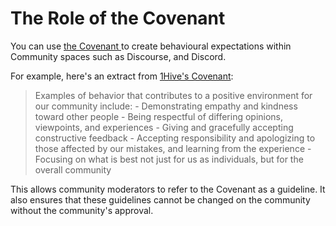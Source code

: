 # The Role of the Covenant

You can use [the Covenant ](../on-chain-governance/covenant.md)to create behavioural expectations within Community spaces such as Discourse, and Discord.

For example, here's an extract from [1Hive's Covenant](https://wiki.1hive.org/community-covenant):

> Examples of behavior that contributes to a positive environment for our community include: - Demonstrating empathy and kindness toward other people - Being respectful of differing opinions, viewpoints, and experiences - Giving and gracefully accepting constructive feedback - Accepting responsibility and apologizing to those affected by our mistakes, and learning from the experience - Focusing on what is best not just for us as individuals, but for the overall community

This allows community moderators to refer to the Covenant as a guideline. It also ensures that these guidelines cannot be changed on the community without the community's approval.

